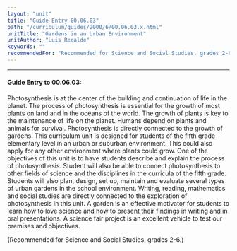 ```yaml
---
layout: "unit"
title: "Guide Entry 00.06.03"
path: "/curriculum/guides/2000/6/00.06.03.x.html"
unitTitle: "Gardens in an Urban Environment"
unitAuthor: "Luis Recalde"
keywords: ""
recommendedFor: "Recommended for Science and Social Studies, grades 2-6."
---
```

<body>
<hr/>
<h4>
Guide Entry to 00.06.03:
</h4>
Photosynthesis is at the center of the building and continuation of life in the planet. The process of photosynthesis is essential for the growth of most plants on land and in the oceans of the world. The growth of plants is key to the maintenance of life on the planet. Humans depend on plants and animals for survival. Photosynthesis is directly connected to the growth of gardens. This curriculum unit is designed for students of the fifth grade elementary level in an urban or suburban environment. This could also apply for any other environment where plants could grow. One of the objectives of this unit is to have students describe and explain the process of photosynthesis. Student will also be able to connect photosynthesis to other fields of science and the disciplines in the curricula of the fifth grade. Students will also plan, design, set up, maintain and evaluate several types of urban gardens in the school environment. Writing, reading, mathematics and social studies are directly connected to the exploration of photosynthesis in this unit. A garden is an effective motivator for students to learn how to love science and how to present their findings in writing and in oral presentations. A science fair project is an excellent vehicle to test our premises and objectives.
<p>
(Recommended for Science and Social Studies, grades 2-6.)
</p>
</body>